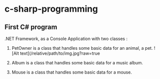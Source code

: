 # c-sharp-programming
## First C# program 
  .NET  Framework, as a Console Application with two classes :
  1. PetOwner is a class that handles some basic data for an animal, a pet.
  ![Alt text](/relative/path/to/img.jpg?raw=true 

  2. Album is a class that handles some basic data for a music album.
  
  3. Mouse is a class that handles some basic data for a mouse.
